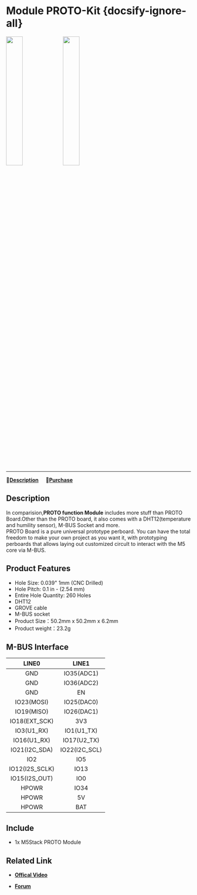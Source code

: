 # Module PROTO-Kit {docsify-ignore-all}

<img src="assets/img/product_pics/module/proto_kit/module_proto_kit_01.jpg" width="30%" height="30%"> <img src="assets/img/product_pics/module/proto_kit/module_proto_kit_02.jpg" width="30%" height="30%">

***

:memo:**[Description](#Description)**&nbsp;&nbsp;&nbsp;&nbsp;&nbsp;🛒**[Purchase](https://m5stack.com/collections/m5-module/products/experimental-proto-board-set)**


## Description

In comparision,**PROTO function Module** includes more stuff than PROTO Board.Other than the PROTO board, it also comes with a DHT12(temperature and humility sensor), M-BUS Socket and more.
<br>
PROTO Board is a pure universal prototype perboard. You can have the total freedom to make your own project as you want it, with prototyping perboards that allows laying out customized circult to interact with the M5 core via M-BUS.

## Product Features

- Hole Size: 0.039" 1mm (CNC Drilled)
- Hole Pitch: 0.1 in - (2.54 mm)
- Entire Hole Quantity: 260 Holes
- DHT12
- GROVE cable
- M-BUS socket
- Product Size：50.2mm x 50.2mm x 6.2mm
- Product weight：23.2g

## M-BUS Interface

| LINE0             | LINE1            |
|:---:|:---:|
| GND               | IO35(ADC1)       |
| GND               | IO36(ADC2)       |
| GND               | EN               |
| IO23(MOSI)        | IO25(DAC0)       |
| IO19(MISO)        | IO26(DAC1)       |
| IO18(EXT\_SCK)    | 3V3              |
| IO3(U1\_RX)       | IO1(U1\_TX)      |
| IO16(U1\_RX)      | IO17(U2\_TX)     |
| IO21(I2C\_SDA)    | IO22(I2C\_SCL)   |
| IO2               | IO5              |
| IO12(I2S\_SCLK)   | IO13             |
| IO15(I2S\_OUT)    | IO0              |
| HPOWR             | IO34             |
| HPOWR             | 5V               |
| HPOWR             | BAT              |

## Include

-  1x M5Stack PROTO Module

## Related Link

- **[Offical Video](https://www.youtube.com/channel/UCozgFVglWYQXbvTmGyS739w)**

- **[Forum](http://forum.m5stack.com/)**

